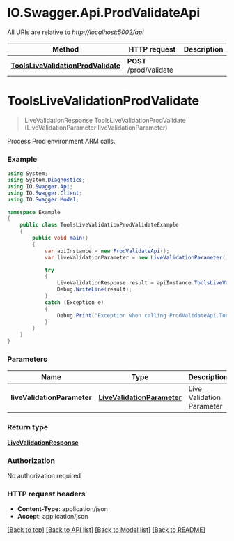 # IO.Swagger.Api.ProdValidateApi

All URIs are relative to *http://localhost:5002/api*

Method | HTTP request | Description
------------- | ------------- | -------------
[**ToolsLiveValidationProdValidate**](ProdValidateApi.md#toolslivevalidationprodvalidate) | **POST** /prod/validate | 


<a name="toolslivevalidationprodvalidate"></a>
# **ToolsLiveValidationProdValidate**
> LiveValidationResponse ToolsLiveValidationProdValidate (LiveValidationParameter liveValidationParameter)



Process Prod environment ARM calls.

### Example
```csharp
using System;
using System.Diagnostics;
using IO.Swagger.Api;
using IO.Swagger.Client;
using IO.Swagger.Model;

namespace Example
{
    public class ToolsLiveValidationProdValidateExample
    {
        public void main()
        {
            var apiInstance = new ProdValidateApi();
            var liveValidationParameter = new LiveValidationParameter(); // LiveValidationParameter | Live Validation Parameter

            try
            {
                LiveValidationResponse result = apiInstance.ToolsLiveValidationProdValidate(liveValidationParameter);
                Debug.WriteLine(result);
            }
            catch (Exception e)
            {
                Debug.Print("Exception when calling ProdValidateApi.ToolsLiveValidationProdValidate: " + e.Message );
            }
        }
    }
}
```

### Parameters

Name | Type | Description  | Notes
------------- | ------------- | ------------- | -------------
 **liveValidationParameter** | [**LiveValidationParameter**](LiveValidationParameter.md)| Live Validation Parameter | 

### Return type

[**LiveValidationResponse**](LiveValidationResponse.md)

### Authorization

No authorization required

### HTTP request headers

 - **Content-Type**: application/json
 - **Accept**: application/json

[[Back to top]](#) [[Back to API list]](../README.md#documentation-for-api-endpoints) [[Back to Model list]](../README.md#documentation-for-models) [[Back to README]](../README.md)

